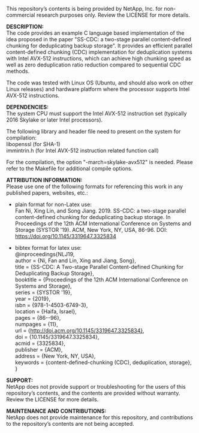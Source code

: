 This repository’s contents is being provided by NetApp, Inc. for non-commercial research purposes only. Review the LICENSE for more details.

**DESCRIPTION:**  
The code provides an example C language based implementation of the idea proposed in the paper "SS-CDC: a two-stage parallel content-defined chunking for deduplicating backup storage". It provides an efficient parallel content-defined chunking (CDC) implementation for deduplication systems with Intel AVX-512 instructions, which can achieve high chunking speed as well as zero deduplication ratio reduction compared to sequential CDC methods.  

The code was tested with Linux OS (Ubuntu, and should also work on other Linux releases) and hardware platform where the processor supports Intel AVX-512 instructions.

 
**DEPENDENCIES:**   
The system CPU must support the Intel AVX-512 instruction set (typically 2016 Skylake or later Intel processors).  
 
The following library and header file need to present on the system for compilation:   
libopenssl  (for SHA-1)   
              immintrin.h (for Intel AVX-512 instruction related function call)  
 
For the compilation,  the option "-march=skylake-avx512" is needed. Please refer to the Makefile for additional compile options.  
 
**ATTRIBUTION INFORMATION:**  
Please use one of the following formats for referencing this work in any published papers, websites, etc.: 
* plain format for non-Latex use:   
Fan Ni, Xing Lin, and Song Jiang. 2019. SS-CDC: a two-stage parallel content-defined chunking for deduplicating backup storage. In Proceedings of the 12th ACM International Conference on Systems and Storage (SYSTOR '19). ACM, New York, NY, USA, 86-96. DOI: https://doi.org/10.1145/3319647.3325834  
 
* bibtex format for latex use:   
@inproceedings{NLJ19,   
author = {Ni, Fan and Lin, Xing and Jiang, Song},   
title = {SS-CDC: A Two-stage Parallel Content-defined Chunking for Deduplicating Backup Storage},   
booktitle = {Proceedings of the 12th ACM International Conference on Systems and Storage},  
series = {SYSTOR '19},  
year = {2019},   
isbn = {978-1-4503-6749-3},   
location = {Haifa, Israel},  
pages = {86--96},   
numpages = {11},   
url = {http://doi.acm.org/10.1145/3319647.3325834},   
doi = {10.1145/3319647.3325834},   
acmid = {3325834},   
publisher = {ACM},   
address = {New York, NY, USA},   
keywords = {content-defined-chunking (CDC), deduplication, storage},   
}   
 
**SUPPORT:**   
NetApp does not provide support or troubleshooting for the users of this repository’s contents, and the contents are provided without warranty. Review the LICENSE for more details.  

**MAINTENANCE AND CONTRIBUTIONS:**   
NetApp does not provide maintenance for this repository, and contributions to the repository’s contents are not being accepted.  
